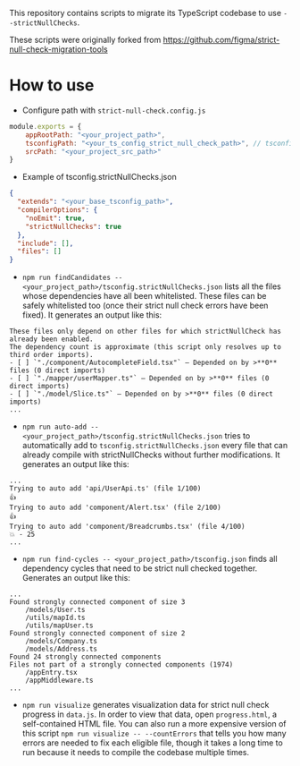 This repository contains scripts to migrate its TypeScript codebase to use `--strictNullChecks`.

These scripts were originally forked from https://github.com/figma/strict-null-check-migration-tools

# How to use

- Configure path with `strict-null-check.config.js`
```javascript
module.exports = {
    appRootPath: "<your_project_path>",
    tsconfigPath: "<your_ts_config_strict_null_check_path>", // tsconfig.strictNullChecks.json
    srcPath: "<your_project_src_path>"
}
```

- Example of tsconfig.strictNullChecks.json 
```json
{
  "extends": "<your_base_tsconfig_path>",
  "compilerOptions": {
    "noEmit": true,
    "strictNullChecks": true
  },
  "include": [],
  "files": []
}
```


- `npm run findCandidates -- <your_project_path>/tsconfig.strictNullChecks.json` lists all the files whose dependencies have all been whitelisted. These files can be safely whitelisted too (once their strict null check errors have been fixed). It generates an output like this:

```
These files only depend on other files for which strictNullCheck has already been enabled.
The dependency count is approximate (this script only resolves up to third order imports).
- [ ] `"./component/AutocompleteField.tsx"` — Depended on by >**0** files (0 direct imports)
- [ ] `"./mapper/userMapper.ts"` — Depended on by >**0** files (0 direct imports)
- [ ] `"./model/Slice.ts"` — Depended on by >**0** files (0 direct imports)
...
```

- `npm run auto-add -- <your_project_path>/tsconfig.strictNullChecks.json` tries to automatically add to `tsconfig.strictNullChecks.json` every file that can already compile with strictNullChecks without further modifications. It generates an output like this:

```
...
Trying to auto add 'api/UserApi.ts' (file 1/100)
👍
Trying to auto add 'component/Alert.tsx' (file 2/100)
👍
Trying to auto add 'component/Breadcrumbs.tsx' (file 4/100)
💥 - 25
...
```

- `npm run find-cycles -- <your_project_path>/tsconfig.json` finds all dependency cycles that need to be strict null checked together. Generates an output like this:

```
...
Found strongly connected component of size 3
    /models/User.ts
    /utils/mapId.ts
    /utils/mapUser.ts
Found strongly connected component of size 2
    /models/Company.ts
    /models/Address.ts
Found 24 strongly connected components
Files not part of a strongly connected components (1974)
    /appEntry.tsx
    /appMiddleware.ts
...
```

- `npm run visualize` generates visualization data for strict null check progress in `data.js`. In order to view that data, open `progress.html`, a self-contained HTML file. You can also run a more expensive version of this script `npm run visualize -- --countErrors` that tells you how many errors are needed to fix each eligible file, though it takes a long time to run because it needs to compile the codebase multiple times.

